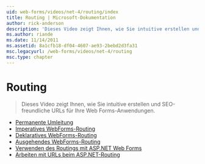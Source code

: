 ```yaml
---
uid: web-forms/videos/net-4/routing/index
title: Routing | Microsoft-Dokumentation
author: rick-anderson
description: 'Dieses Video zeigt Ihnen, wie Sie intuitive erstellen und SEO-freundliche URLs für Ihre Web Forms-Anwendungen.'
ms.author: riande
ms.date: 11/14/2011
ms.assetid: 8a1cfb18-df04-4607-ae93-2bebd2d3fa31
msc.legacyurl: /web-forms/videos/net-4/routing
msc.type: chapter
---
```

<a name="routing"></a>Routing
====================
> Dieses Video zeigt Ihnen, wie Sie intuitive erstellen und SEO-freundliche URLs für Ihre Web Forms-Anwendungen.


- [Permanente Umleitung](aspnet-4-quick-hit-permanent-redirect.md)
- [Imperatives WebForms-Routing](aspnet-4-quick-hit-imperative-webforms-routing.md)
- [Deklaratives WebForms-Routing](aspnet-4-quick-hit-declarative-webforms-routing.md)
- [Ausgehendes WebForms-Routing](aspnet-4-quick-hit-outbound-webforms-routing.md)
- [Verwenden des Routings mit ASP.NET Web Forms](how-do-i-use-routing-with-aspnet-web-forms.md)
- [Arbeiten mit URLs beim ASP.NET-Routing](how-do-i-work-with-urls-in-aspnet-routing.md)
